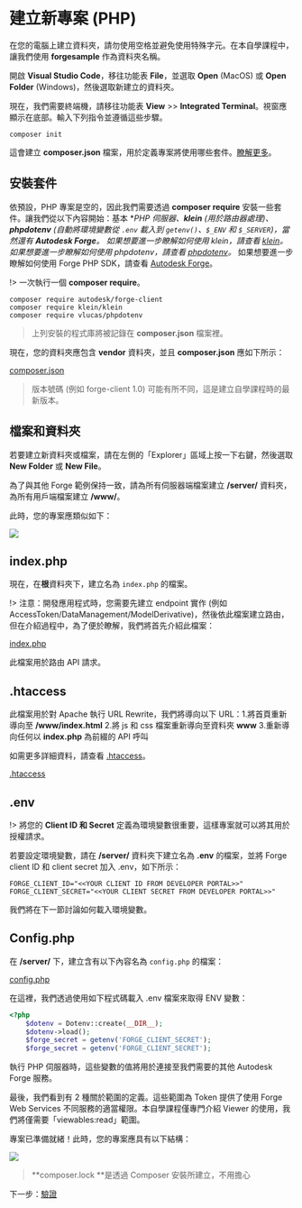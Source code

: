 # 建立新專案 (PHP)

在您的電腦上建立資料夾，請勿使用空格並避免使用特殊字元。在本自學課程中，讓我們使用 **forgesample** 作為資料夾名稱。

開啟 **Visual Studio Code**，移往功能表 **File**，並選取 **Open** (MacOS) 或 **Open Folder** (Windows)，然後選取新建立的資料夾。

現在，我們需要終端機，請移往功能表 **View** >> **Integrated Terminal**。視窗應顯示在底部。輸入下列指令並遵循這些步驟。

```
composer init
```

這會建立 **composer.json** 檔案，用於定義專案將使用哪些套件。[瞭解更多](https://getcomposer.org/doc/04-schema.md)。

## 安裝套件

依預設，PHP 專案是空的，因此我們需要透過 **composer require** 安裝一些套件。讓我們從以下內容開始：基本 **PHP **伺服器、**klein** (用於路由器處理)、**phpdotenv** (自動將環境變數從 `.env` 載入到 `getenv()`、`$_ENV` 和 `$_SERVER`)，當然還有 **Autodesk Forge**。* 如果想要進一步瞭解如何使用 klein，請查看 [klein](https://packagist.org/packages/klein/klein)。* 如果想要進一步瞭解如何使用 phpdotenv，請查看 [phpdotenv](https://packagist.org/packages/vlucas/phpdotenv)。* 如果想要進一步瞭解如何使用 Forge PHP SDK，請查看 [Autodesk Forge](https://packagist.org/packages/autodesk/forge-client)。


!> 一次執行一個 **composer require**。

```
composer require autodesk/forge-client
composer require klein/klein
composer require vlucas/phpdotenv
```

> 上列安裝的程式庫將被記錄在 **composer.json** 檔案裡。

現在，您的資料夾應包含 **vendor** 資料夾，並且 **composer.json** 應如下所示：

[composer.json](_snippets/viewmodels/php/composer.json ':include :type=code json')

> 版本號碼 (例如 forge-client 1.0) 可能有所不同，這是建立自學課程時的最新版本。

## 檔案和資料夾

若要建立新資料夾或檔案，請在左側的「Explorer」區域上按一下右鍵，然後選取 **New Folder** 或 **New File**。

為了與其他 Forge 範例保持一致，請為所有伺服器端檔案建立 **/server/** 資料夾，為所有用戶端檔案建立 **/www/**。

此時，您的專案應類似如下：

![](_media/php/vs_code_explorer.png)


## index.php

現在，在**根**資料夾下，建立名為 `index.php` 的檔案。

!> 注意：開發應用程式時，您需要先建立 endpoint 實作 (例如 AccessToken/DataManagement/ModelDerivative)，然後依此檔案建立路由，但在介紹過程中，為了便於瞭解，我們將首先介紹此檔案：

[index.php](_snippets/viewmodels/php/index.php ':include :type=code php')

此檔案用於路由 API 請求。


## .htaccess
此檔案用於對 Apache 執行 URL Rewrite，我們將導向以下 URL：1\.將首頁重新導向至 **/www/index.html** 2.將 js 和 css 檔案重新導向至資料夾 **www** 3.重新導向任何以 **index.php** 為前綴的 API 呼叫

如需更多詳細資料，請查看 [.htaccess](https://httpd.apache.org/docs/2.4/howto/htaccess.html)。

[.htaccess](_snippets/viewmodels/php/_htaccess ':include :type=xml')

## .env

!> 將您的 **Client ID 和 Secret** 定義為環境變數很重要，這樣專案就可以將其用於授權請求。

若要設定環境變數，請在 **/server/** 資料夾下建立名為 **.env** 的檔案，並將 Forge client ID 和 client secret 加入 .env，如下所示：

    FORGE_CLIENT_ID="<<YOUR CLIENT ID FROM DEVELOPER PORTAL>>"
    FORGE_CLIENT_SECRET="<<YOUR CLIENT SECRET FROM DEVELOPER PORTAL>>"

我們將在下一節討論如何載入環境變數。

## Config.php

在 **/server/** 下，建立含有以下內容名為 `config.php` 的檔案：

[config.php](_snippets/viewmodels/php/config.php ':include :type=code php')

在這裡，我們透過使用如下程式碼載入 .env 檔案來取得 ENV 變數：

```php
<?php
    $dotenv = Dotenv::create(__DIR__);
    $dotenv->load();
    $forge_secret = getenv('FORGE_CLIENT_SECRET');
    $forge_secret = getenv('FORGE_CLIENT_SECRET');
```

執行 PHP 伺服器時，這些變數的值將用於連接至我們需要的其他 Autodesk Forge 服務。

最後，我們看到有 2 種關於範圍的定義。這些範圍為 Token 提供了使用 Forge Web Services 不同服務的適當權限。本自學課程僅專門介紹 Viewer 的使用，我們將僅需要「viewables:read」範圍。



專案已準備就緒！此時，您的專案應具有以下結構：

![](_media/php/vs_code_project.png)

> **composer.lock **是透過 Composer 安裝所建立，不用擔心

下一步：[驗證](/zh-TW/oauth/2legged/)